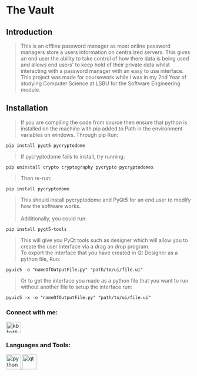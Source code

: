# The Vault

## Introduction

> This is an offline password manager as most online password managers store a users information on centralized servers. This gives an end user the ability to take control of how there data is being used and allows end users' to keep hold of their private data whilst interacting with a password manager with an easy to use interface. This project was made for coursework while i was in my 2nd Year of studying Computer Science at LSBU for the Software Engineering module.

## Installation

> If you are compiling the code from source then ensure that python is installed on the machine with pip added to Path in the environment variables on windows. Through pip Run:
<pre><code>pip install pyqt5 pycryptodome</pre></code>
> If pycryptodome fails to install, try running:
<pre><code>pip uninstall crypto cryptography pycrypto pycryptodomex</pre></code>
> Then re-run:
<pre><code>pip install pycryptodome</pre></code>
> This should install pycryptodome and PyQt5 for an end user to modify how the software works.<br><br>
Additionally, you could run:
<pre><code>pip install pyqt5-tools</pre></code>
> This will give you PyQt tools such as designer which will allow you to create the user interface via a drag an drop program.<br>
To export the interface that you have created in Qt Designer as a python file, Run:
<pre><code>pyuic5 -o "nameOfOutputFile.py" "path/to/ui/file.ui"</pre></code>
> Or to get the interface you made as a python file that you want to run without another file to setup the interface run:
<pre><code>pyuic5 -x -o "nameOfOutputFile.py" "path/to/ui/file.ui"</pre></code>

<p align="left">
<h3 align="left">Connect with me:</h3>
<a href="https://linkedin.com/in/kbhatti5924" target="blank"><img align="center" src="https://cdn.jsdelivr.net/npm/simple-icons@3.0.1/icons/linkedin.svg" alt="kbhatti5924" height="30" width="40" /></a>
</p>

<h3 align="left">Languages and Tools:</h3>
<p align="left"> <a href="https://www.python.org" target="_blank"> <img src="https://devicons.github.io/devicon/devicon.git/icons/python/python-original.svg" alt="python" width="40" height="40"/> </a> <a href="https://www.riverbankcomputing.com/software/pyqt/" target="_blank"> <img src="https://upload.wikimedia.org/wikipedia/commons/0/0b/Qt_logo_2016.svg" alt="qt" width="40" height="40"/> </a> </p>
